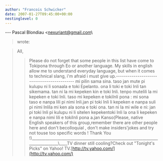 ```yaml
---
author: "Francois Schwicker"
date: 2007-01-27T09:45:00+00:00
nestinglevel: 0
---
```

\---
 Pascal Blondiau <[nexuriant@gmail.com](mailto://nexuriant@gmail.com)\
> wrote:

> All,
>> Please do not forget that some people in this list
> have come to Tokipona
> through Eo or another language.
> My skills in english allow me to understand everyday
> language, but when
> it comes to technical slang, i'm afraid i must give
> up.--------------------------------------------
mi pilin sama sina. taso jan mute pi kulupu ni li sonaala e toki Epelanto. ona li toki e toki Inli tan sikemama. tan ni la mi kepeken kin e toki Inli. tenpo mutelili la mi kepeken e toki Inli. taso mi kepeken e tokiInli pona : mi sona taso e nanpa lili pi nimi Inli.jan pi toki Inli li kepeken e nanpa suli pi nimi Inlila mi ken ala sona e toki ona. tan ni la mi wile e ni: jan pi toki Inli pi kulupu ni li sitelen kepekentoki Inli la ona li kepeken e nanpa nimi lili e tokiInli pona a.jan Kanso(Please, native English speakers of this group,remember there are other people here and don't becolloquial , don't make insiders'jokes and try not touse too specific words ! Thank You !)\_\_\_\_\_\_\_\_\_\_\_\_\_\_\_\_\_\_\_\_\_\_\_\_\_\_\_\_\_\_\_\_\_\_\_\_\_\_\_\_\_\_\_\_\_\_\_\_\_\_\_\_\_\_\_\_\_\_\_\_\_\_\_\_\_\_\_\_\_\_\_\_\_\_\_\_\_\_\_\_\\\_\_\_\_TV dinner still cooling?Check out "Tonight's Picks" on Yahoo! TV.[http://tv.yahoo.com/](http://tv.yahoo.com/)
